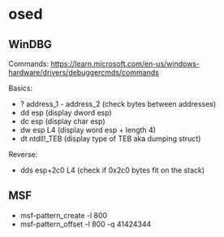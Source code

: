 # osed

## WinDBG

Commands: https://learn.microsoft.com/en-us/windows-hardware/drivers/debuggercmds/commands

Basics:

* ? address_1 - address_2 (check bytes between addresses)
* dd esp (display dword esp)
* dc esp (display char esp)
* dw esp L4 (display word esp + length 4)
* dt ntdll!_TEB (display type of TEB aka dumping struct)

Reverse:

* dds esp+2c0 L4 (check if 0x2c0 bytes fit on the stack)
## MSF
* msf-pattern_create -l 800
* msf-pattern_offset -l 800 -q 41424344
